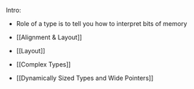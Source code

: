 Intro:
- Role of a type is to tell you how to interpret bits of memory

- [[Alignment & Layout]]
- [[Layout]]
- [[Complex Types]]
- [[Dynamically Sized Types and Wide Pointers]]
